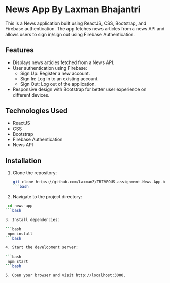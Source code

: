 # News App By Laxman Bhajantri

This is a News application built using ReactJS, CSS, Bootstrap, and Firebase authentication. The app fetches news articles from a news API and allows users to sign in/sign out using Firebase Authentication.

## Features

- Displays news articles fetched from a News API.
- User authentication using Firebase:
  - Sign Up: Register a new account.
  - Sign In: Log in to an existing account.
  - Sign Out: Log out of the application.
- Responsive design with Bootstrap for better user experience on different devices.

## Technologies Used

- ReactJS
- CSS
- Bootstrap
- Firebase Authentication
- News API

## Installation

1. Clone the repository:

   ```bash
   git clone https://github.com/LaxmanZ/TRIVEOUS-assignment-News-App-by-Laxman.git
   ```bash

2. Navigate to the project directory:

  ```bash
   cd news-app  
  ```bash 

3. Install dependencies:

  ```bash
   npm install  
  ```bash

4. Start the development server:

  ```bash
   npm start  
  ```bash

5. Open your browser and visit http://localhost:3000.  




